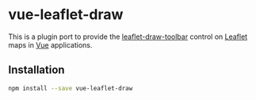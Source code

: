 # vue-leaflet-draw

This is a plugin port to provide the
[leaflet-draw-toolbar](https://github.com/justinmanley/leaflet-draw-toolbar) control
on [Leaflet](https://leafletjs.com/) maps in [Vue](https://vuejs.org/) applications.


## Installation
```bash
npm install --save vue-leaflet-draw
```
